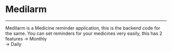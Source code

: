 # Medilarm

<hr/>

Medilarm is a Medicine reminder application, this is the backend code for the same.
You can set reminders for your medicines very easily,
this has 2 features
 -> Monthly <br>
 -> Daily
